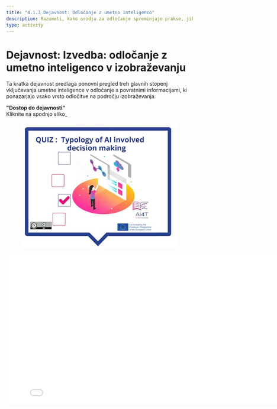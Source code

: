 ```yaml
---
title: "4.1.3 Dejavnost: Odločanje z umetno inteligenco"
description: Razumeti, kako orodja za odločanje spreminjajo prakse, jih lahko izboljšajo, vendar jih je treba postaviti pod vprašaj
type: activity
---
```


# Dejavnost: Izvedba: odločanje z umetno inteligenco v izobraževanju

Ta kratka dejavnost predlaga ponovni pregled treh glavnih stopenj vključevanja umetne inteligence v odločanje s povratnimi informacijami, ki ponazarjajo vsako vrsto odločitve na področju izobraževanja.

**"Dostop do dejavnosti"**  
Kliknite na spodnjo sliko_

<figure>
  <img src="Images/VisuelQUIZTypologyofAIinvolveddecisionmaking.jpg" alt="Illustration for Decision Making with AI and Education Activity"/>  
</figure>

<center><iframe width="818" height="404" src="4-1-3a-activity-making-decision-with-ai/4-1-3a-decision-making-and-education.html" frameborder="0" allowfullscreen></iframe></center>
